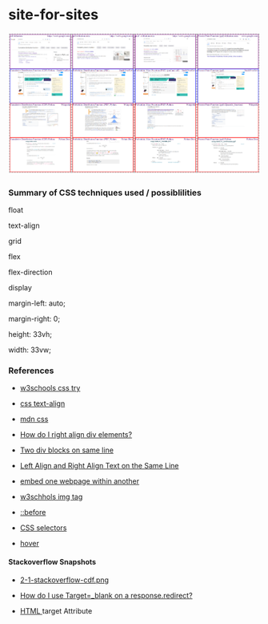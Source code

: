 # site-for-sites
![final.png](/img/final.png)
### Summary of CSS techniques used / possiblilities

float

text-align

grid

flex

flex-direction

display

margin-left: auto;

margin-right: 0;

height: 33vh;

width: 33vw;


### References
- [w3schools css try](https://www.w3schools.com/cssref/tryit.php?filename=trycss_unit_vw)
- [css text-align](https://www.geeksforgeeks.org/how-to-align-text-in-html/)
- [mdn css](https://developer.mozilla.org/en-US/docs/Web/CSS/flex-direction)
- [How do I right align div elements?](https://stackoverflow.com/questions/7693224/how-do-i-right-align-div-elements)
- [Two div blocks on same line](https://stackoverflow.com/questions/10451445/two-div-blocks-on-same-line)
- [Left Align and Right Align Text on the Same Line](https://css-tricks.com/left-align-and-right-align-text-on-the-same-line/)

- [embed one webpage within another](https://developer.mozilla.org/en-US/docs/Web/HTML/Element/iframe)
- [w3schhols img tag](https://www.w3schools.com/html/html_images.asp)
- [::before](https://developer.mozilla.org/en-US/docs/Web/CSS/::before)
- [CSS selectors](https://developer.mozilla.org/en-US/docs/Learn/CSS/Building_blocks/Selectors#:~:text=A%20CSS%20selector%20is%20the,the%20rule%20applied%20to%20them.)
- [hover](https://developer.mozilla.org/en-US/docs/Web/CSS/Pseudo-classes)

#### Stackoverflow Snapshots
- [2-1-stackoverflow-cdf.png](https://stackoverflow.com/questions/24788200/calculate-the-cumulative-distribution-function-cdf-in-python)

- [How do I use Target=_blank on a response.redirect?](https://stackoverflow.com/questions/8994285/how-do-i-use-target-blank-on-a-response-redirect)
- [HTML <a> target Attribute](https://www.w3schools.com/tags/att_a_target.asp)